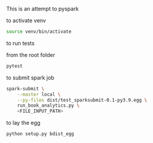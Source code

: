 This is an attempt to pyspark

to activate venv

```bash
source venv/bin/activate
```

to run tests

from the root folder

```bash
pytest
```

to submit spark job

```bash
spark-submit \
    --master local \
    --py-files dist/test_sparksubmit-0.1-py3.9.egg \
    run_book_analytics.py \
    <FILE_INPUT_PATH>
```

to lay the egg

```bash
python setup.py bdist_egg
```
